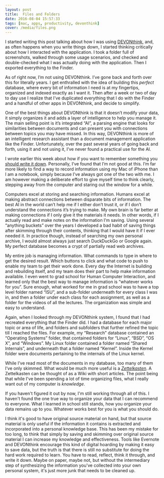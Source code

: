 ```yaml
---
layout: post
title:  Files and Folders
date: 2016-08-04 15:57:33
tags: [mac, apps, productivity, devonthink]
cover: /media/files.png
---
```


I started writing this post talking about how I was using [DEVONthink][1], and, as often happens when you write things down, I started thinking critically about how I interacted with the application. I took a folder full of screenshots, walked through some usage scenarios, and checked and double-checked what I was actually doing with the application. Then I exported everything to the Finder. 

As of right now, I’m not using DEVONthink. I’ve gone back and forth over this for literally years. I get enthralled with the idea of building this *perfect* database, where every bit of information I need is at my fingertips, organized and indexed exactly as I want it. Then after a week or two of day to day use I realize that I’ve duplicated everything that I do with the Finder and a handful of other apps in DEVONthink, and decide to simplify. 

One of the best things about DEVONthink is that it doesn’t modify your data, it simply organizes it and adds a layer of intelligence to help you manage it. The main selling point is it’s integrated “AI”, a parsing engine that looks for similarities between documents and can present you with connections between topics you may have missed. In this way, DEVONthink is more of an intelligent research assistant than a document management application like the Finder. Unfortunately, over the past several years of going back and forth, using it and not using it, I’ve never found a practical use for the AI. 

I wrote earlier this week about how if you want to remember something you [should write it down][2]. Personally, I’ve found that I’m not good at this. I’m far more likely to find a way to record information using my Mac of iPhone than I am a notebook, simply because I’ve always got one of the two with me. I am however making a deliberate effort to give myself time to think clearly, stepping away from the computer and staring out the window for a while. 

Computers excel at storing and searching information. Humans excel at making abstract connections between disparate bits of information. The best AI in the world can’t help me if I either don’t trust it, or if I don’t understand the connections it’s trying to make. My own brain is far better at making connections if I only give it the materials it needs. In other words, if I actually read and make notes on the information I’m saving. Using several “anything buckets” over the years I developed a bad habit of saving things after skimming through their contents, thinking that I would have it if I ever needed it. In practice though, instead of searching my own personal archive, I would almost always just search DuckDuckGo or Google again. My perfect database becomes a crypt of partially read web archives.

My entire job is managing information. What commands to type in where to get the desired result. Which buttons to click and what code to push to enable my team to get their work done. Every day the Internet is building and rebuilding itself, and my team does their part to help make information available. I even went to grad school for Human Computer Interaction, and learned only that the best way to manage information is “whatever works for you”. Sure enough, what worked for me in grad school was to have a top level folder named “ISU”, and a sub-folder underneath for every class I was in, and then a folder under each class for each assignment, as well as a folder for the videos of all the lectures. The organization was simple and easy to understand. 

Again, when I looked through my DEVONthink system, I found that I had recreated everything that the Finder did. I had a database for each major topic or area of life, and folders and subfolders that further refined the topic till I reached the files. For example, my “Research” database contained an “Operating Systems” folder, that contained folders for “Linux”, “BSD”, “OS X”, and “Windows”. My Linux folder contained a folder named “Shared Internals”, and underneath that a folder named “Kernel”. Inside the Kernel folder were documents pertaining to the internals of the Linux kernel. 

While I’ve read most of the documents in my database, too many of them I’ve only skimmed. What would be much more useful is a *[Zettelkasten][3]*. A Zettelkasten can be thought of as a Wiki with short articles. The point being that while I've been spending a lot of time organizing files, what I really want out of my computer is *knowledge*. 

If you haven't figured it out by now, I'm still working through all of this. I haven't found the one true way to organize your data that I can recommend to everyone. What I learned in school still stands, how you organize your data remains up to you. Whatever works best for you is what you should do. 

I think it's good to have original source material on hand, but that source material is only useful if the information it contains is extracted and incorporated into a personal knowledge base. This has been my mistake for too long, to think that simply by saving and skimming over original source material I can increase my knowledge and effectiveness. Tools like Evernote and DEVONthink encourage this kind of digital hoarding by making it easy to save data, but the truth is that there is still no substitute for doing the hard work required to learn. You have to read, reflect, think it through, and write it down. Maybe on paper, maybe not, but without the intermediary step of synthesizing the information you've collected into your own personal system, it's just more junk that needs to be cleaned up.


[1]: http://www.devontechnologies.com/products/devonthink/overview.html
[2]: https://jonathanbuys.com/More-Technical-Education
[3]: http://zettelkasten.de/posts/zettelkasten-improves-thinking-writing/
